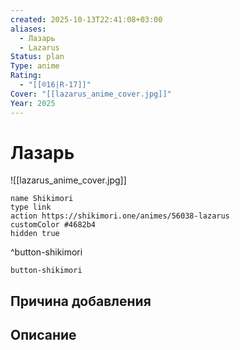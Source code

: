 ```yaml
---
created: 2025-10-13T22:41:08+03:00
aliases:
  - Лазарь
  - Lazarus
Status: plan
Type: anime
Rating:
  - "[[®️16|R-17]]"
Cover: "[[lazarus_anime_cover.jpg]]"
Year: 2025
---
```


# Лазарь

![[lazarus_anime_cover.jpg]]



```button
name Shikimori
type link
action https://shikimori.one/animes/56038-lazarus
customColor #4682b4
hidden true
```
^button-shikimori





`button-shikimori`

## Причина добавления




## Описание


